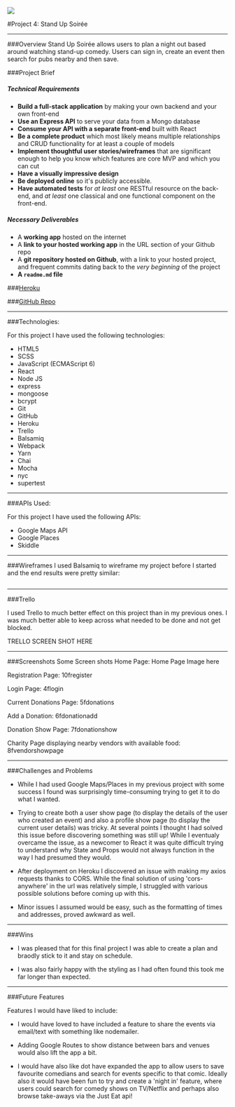 
![](https://ga-dash.s3.amazonaws.com/production/assets/logo-9f88ae6c9c3871690e33280fcf557f33.png)


#Project 4: Stand Up Soirée

<hr>

###Overview
Stand Up Soirée allows users to plan a night out based around watching stand-up comedy. Users can sign in, create an event then search for pubs nearby and then save.


###Project Brief

##### Technical Requirements


* **Build a full-stack application** by making your own backend and your own front-end
* **Use an Express API** to serve your data from a Mongo database
* **Consume your API with a separate front-end** built with React
* **Be a complete product** which most likely means multiple relationships and CRUD functionality for at least a couple of models
* **Implement thoughtful user stories/wireframes** that are significant enough to help you know which features are core MVP and which you can cut
* **Have a visually impressive design**
* **Be deployed online** so it's publicly accessible.
* **Have automated tests** for _at least_ one RESTful resource on the back-end, and _at least_ one classical and one functional component on the front-end.

##### Necessary Deliverables

* A **working app** hosted on the internet
* A **link to your hosted working app** in the URL section of your Github repo
* A **git repository hosted on Github**, with a link to your hosted project, and frequent commits dating back to the _very beginning_ of the project
* **A `readme.md` file**

###[Heroku](https://standupsoiree.herokuapp.com/)

###[GitHub Repo](https://github.com/Petemab/WDI_LDN_PROJECT4)

 ---


###Technologies:

For this project I have used the following technologies:

* HTML5
* SCSS
* JavaScript (ECMAScript 6)
* React
* Node JS
* express
* mongoose
* bcrypt
* Git
* GitHub
* Heroku
* Trello
* Balsamiq
* Webpack
* Yarn
* Chai
* Mocha
* nyc
* supertest

---

###APIs Used:

For this project I have used the following APIs:

* Google Maps API
* Google Places
* Skiddle

---

###Wireframes
I used Balsamiq to wireframe my project before I started and the end results were pretty similar:

![]()


---

###Trello

I used Trello to much better effect on this project than in my previous ones. I was much better able to keep across what needed to be done and not get blocked.

TRELLO SCREEN SHOT HERE

---

###Screenshots
Some Screen shots
Home Page:
Home Page Image here

Registration Page: 10fregister

Login Page: 4flogin

Current Donations Page: 5fdonations

Add a Donation: 6fdonationadd

Donation Show Page: 7fdonationshow

Charity Page displaying nearby vendors with available food: 8fvendorshowpage

---

###Challenges and Problems

* While I had used Google Maps/Places in my previous project with some success I found was surprisingly time-consuming trying to get it to do what I wanted.

* Trying to create both a user show page (to display the details of the user who created an event) and also a profile show page (to display the current user details) was tricky. At several points I thought I had solved this issue before discovering something was still up! While I eventualy overcame the issue, as a newcomer to React it was quite difficult trying to understand why State and Props would not always function in the way I had presumed they would.

* After deployment on Heroku I discovered an issue with making my axios requests thanks to CORS. While the final solution of using 'cors-anywhere' in the url was relatively simple, I struggled with various possible solutions before coming up with this.

* Minor issues I assumed would be easy, such as the formatting of times and addresses, proved awkward as well.

---

###Wins

* I was pleased that for this final project I was able to create a plan and braodly stick to it and stay on schedule.

* I was also fairly happy with the styling as I had often found this took me far longer than expected.

---

###Future Features

Features I would have liked to include:

* I would have loved to have included a feature to share the events via email/text with something like nodemailer.

* Adding Google Routes to show distance between bars and venues would also lift the app a bit.

* I would have also like dot have expanded the app to allow users to save favourite comedians and search for events specific to that comic. Ideally also it would have been fun to try and create a 'night in' feature, where users could search for comedy shows on TV/Netflix and perhaps also browse take-aways via the Just Eat api!
